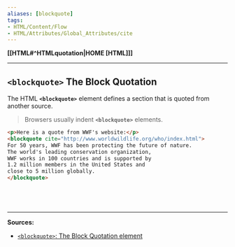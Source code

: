 ```yaml
---
aliases: [blockquote]
tags:
- HTML/Content/Flow
- HTML/Attributes/Global_Attributes/cite
---
```

**[[HTML#^HTMLquotation|HOME [HTML]]]**

---
## `<blockquote>` The Block Quotation
The HTML **`<blockquote>`** element defines a section that is quoted from another source.
> Browsers usually indent **`<blockquote>`** elements.

```HTML
<p>Here is a quote from WWF's website:</p>
<blockquote cite="http://www.worldwildlife.org/who/index.html">
For 50 years, WWF has been protecting the future of nature.
The world's leading conservation organization,
WWF works in 100 countries and is supported by
1.2 million members in the United States and
close to 5 million globally.
</blockquote>
```

# 

<br>

---
**Sources:**
- [`<blockquote>`: The Block Quotation element](https://developer.mozilla.org/en-US/docs/Web/HTML/Element/blockquote)